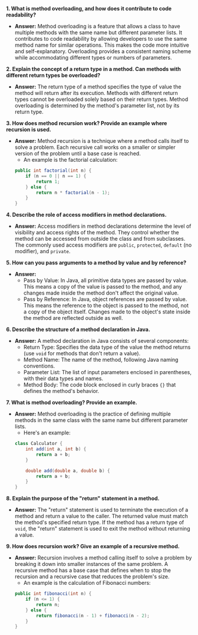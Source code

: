 
**1. What is method overloading, and how does it contribute to code readability?**
- **Answer:** Method overloading is a feature that allows a class to have multiple methods with the same name but different parameter lists. It contributes to code readability by allowing developers to use the same method name for similar operations. This makes the code more intuitive and self-explanatory. Overloading provides a consistent naming scheme while accommodating different types or numbers of parameters.

**2. Explain the concept of a return type in a method. Can methods with different return types be overloaded?**
- **Answer:** The return type of a method specifies the type of value the method will return after its execution. Methods with different return types cannot be overloaded solely based on their return types. Method overloading is determined by the method's parameter list, not by its return type.

**3. How does method recursion work? Provide an example where recursion is used.**
- **Answer:** Method recursion is a technique where a method calls itself to solve a problem. Each recursive call works on a smaller or simpler version of the problem until a base case is reached. 
    -   An example is the factorial calculation:
   ```java
   public int factorial(int n) {
       if (n == 0 || n == 1) {
           return 1;
       } else {
           return n * factorial(n - 1);
       }
   }
   ```

**4. Describe the role of access modifiers in method declarations.**
- **Answer:** Access modifiers in method declarations determine the level of visibility and access rights of the method. They control whether the method can be accessed from outside the class and from subclasses. The commonly used access modifiers are `public`, `protected`, `default` (no modifier), and `private`.

**5. How can you pass arguments to a method by value and by reference?**
- **Answer:**
     - Pass by Value: In Java, all primitive data types are passed by value. This means a copy of the value is passed to the method, and any changes made inside the method don't affect the original value.
     - Pass by Reference: In Java, object references are passed by value. This means the reference to the object is passed to the method, not a copy of the object itself. Changes made to the object's state inside the method are reflected outside as well.

**6. Describe the structure of a method declaration in Java.**
- **Answer:** A method declaration in Java consists of several components:
     - Return Type: Specifies the data type of the value the method returns (use `void` for methods that don't return a value).
     - Method Name: The name of the method, following Java naming conventions.
     - Parameter List: The list of input parameters enclosed in parentheses, with their data types and names.
     - Method Body: The code block enclosed in curly braces `{}` that defines the method's behavior.

**7. What is method overloading? Provide an example.**
- **Answer:** Method overloading is the practice of defining multiple methods in the same class with the same name but different parameter lists. 
    -   Here's an example:
   ```java
   class Calculator {
       int add(int a, int b) {
           return a + b;
       }

       double add(double a, double b) {
           return a + b;
       }
   }
   ```

**8. Explain the purpose of the "return" statement in a method.**
- **Answer:** The "return" statement is used to terminate the execution of a method and return a value to the caller. The returned value must match the method's specified return type. If the method has a return type of `void`, the "return" statement is used to exit the method without returning a value.

**9. How does recursion work? Give an example of a recursive method.**
- **Answer:** Recursion involves a method calling itself to solve a problem by breaking it down into smaller instances of the same problem. A recursive method has a base case that defines when to stop the recursion and a recursive case that reduces the problem's size. 
    -   An example is the calculation of Fibonacci numbers:
   ```java
   public int fibonacci(int n) {
       if (n <= 1) {
           return n;
       } else {
           return fibonacci(n - 1) + fibonacci(n - 2);
       }
   }
   ```


